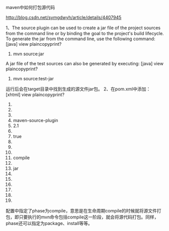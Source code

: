 maven中如何打包源代码 

http://blog.csdn.net/symgdwyh/article/details/4407945

1、The source plugin can be used to create a jar file of the project sources from the command line or by binding the goal to the project's build lifecycle. To generate the jar from the command line, use the following command:
[java] view plaincopyprint?
1.	mvn source:jar 
 
A jar file of the test sources can also be generated by executing:
[java] view plaincopyprint?
1.	mvn source:test-jar 
 
运行后会在target目录中找到生成的源文件jar包。
2、在pom.xml中添加：
[xhtml] view plaincopyprint?
1.	<build> 
2.	<plugins> 
3.	<plugin> 
4.	<artifactId>maven-source-plugin</artifactId> 
5.	<version>2.1</version> 
6.	<configuration> 
7.	<attach>true</attach> 
8.	</configuration> 
9.	<executions> 
10.	<execution> 
11.	<phase>compile</phase> 
12.	<goals> 
13.	<goal>jar</goal> 
14.	</goals> 
15.	</execution> 
16.	</executions> 
17.	</plugin> 
18.	</plugins> 
19.	</build> 
 
配置中指定了phase为compile，意思是在生命周期compile的时候就将源文件打包，即只要执行的mvn命令包括compile这一阶段，就会将源代码打包。同样，phase还可以指定为package、install等等。
